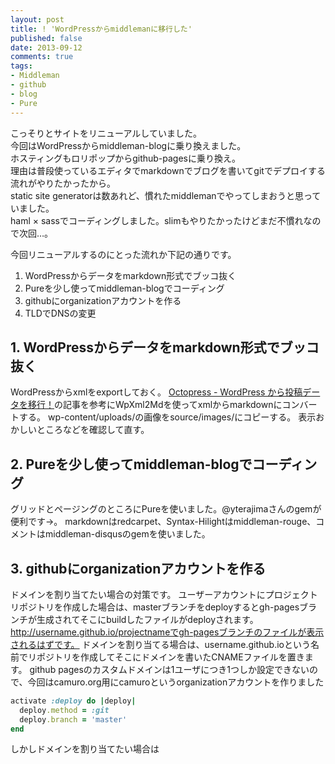 ```yaml
---
layout: post
title: ! 'WordPressからmiddlemanに移行した'
published: false
date: 2013-09-12
comments: true
tags:
- Middleman
- github
- blog
- Pure
---
```


こっそりとサイトをリニューアルしていました。  
今回はWordPressからmiddleman-blogに乗り換えました。  
ホスティングもロリポップからgithub-pagesに乗り換え。  
理由は普段使っているエディタでmarkdownでブログを書いてgitでデプロイする流れがやりたかったから。  
static site generatorは数あれど、慣れたmiddlemanでやってしまおうと思っていました。  
haml × sassでコーディングしました。slimもやりたかったけどまだ不慣れなので次回…。  

今回リニューアルするのにとった流れか下記の通りです。

1. WordPressからデータをmarkdown形式でブッコ抜く
2. Pureを少し使ってmiddleman-blogでコーディング
3. githubにorganizationアカウントを作る
4. TLDでDNSの変更

## 1. WordPressからデータをmarkdown形式でブッコ抜く

WordPressからxmlをexportしておく。
[Octopress - WordPress から投稿データを移行！](http://www.mk-mode.com/octopress/2012/12/20/octopress-migration-from-wordpress/)の記事を参考にWpXml2Mdを使ってxmlからmarkdownにコンバートする。
wp-content/uploads/の画像をsource/images/にコピーする。
表示おかしいところなどを確認して直す。

## 2. Pureを少し使ってmiddleman-blogでコーディング

グリッドとページングのところにPureを使いました。@yterajimaさんのgemが便利です→。
markdownはredcarpet、Syntax-Hilightはmiddleman-rouge、コメントはmiddleman-disqusのgemを使いました。

## 3. githubにorganizationアカウントを作る

ドメインを割り当てたい場合の対策です。
ユーザーアカウントにプロジェクトリポジトリを作成した場合は、masterブランチをdeployするとgh-pagesブランチが生成されてそこにbuildしたファイルがdeployされます。
http://username.github.io/projectnameでgh-pagesブランチのファイルが表示されるはずです。
ドメインを割り当てる場合は、username.github.ioという名前でリポジトリを作成してそこにドメインを書いたCNAMEファイルを置きます。
github pagesのカスタムドメインは1ユーザにつき1つしか設定できないので、今回はcamuro.org用にcamuroというorganizationアカウントを作りました

```ruby
activate :deploy do |deploy|
  deploy.method = :git
  deploy.branch = 'master'
end
```


しかしドメインを割り当てたい場合は
<key></key>

